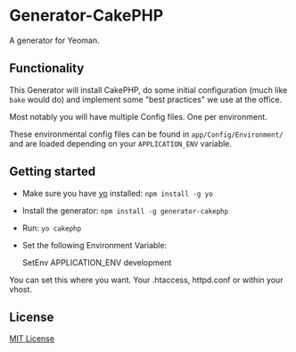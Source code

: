 <!-- # Generator-cakephp -->
<!-- [![Build Status](https://secure.travis-ci.org/Hyra/generator-cakephp.png?branch=master)](https://travis-ci.org/Hyra/generator-cakephp) -->

# Generator-CakePHP

A generator for Yeoman.

## Functionality

This Generator will install CakePHP, do some initial configuration (much like `bake` would do) and implement some "best practices" we use at the office.

Most notably you will have multiple Config files. One per environment.

These environmental config files can be found in `app/Config/Environment/` and are loaded depending on your `APPLICATION_ENV` variable.

## Getting started
- Make sure you have [yo](https://github.com/yeoman/yo) installed:
    `npm install -g yo`
- Install the generator: `npm install -g generator-cakephp`
- Run: `yo cakephp`
- Set the following Environment Variable:

  SetEnv APPLICATION_ENV development

You can set this where you want. Your .htaccess, httpd.conf or within your vhost.

## License
[MIT License](http://en.wikipedia.org/wiki/MIT_License)

